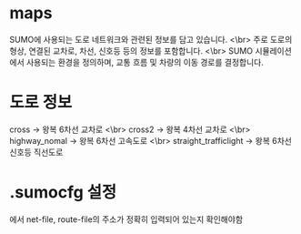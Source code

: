 # maps
SUMO에 사용되는 도로 네트워크와 관련된 정보를 담고 있습니다. <\br>
주로 도로의 형상, 연결된 교차로, 차선, 신호등 등의 정보를 포함합니다. <\br>
SUMO 시뮬레이션에서 사용되는 환경을 정의하며, 교통 흐름 및 차량의 이동 경로를 결정합니다.

# 도로 정보
cross -> 왕복 6차선 교차로 <\br>
cross2 -> 왕복 4차선 교차로 <\br>
highway_nomal -> 왕복 6차선 고속도로 <\br>
straight_trafficlight -> 왕복 6차선 신호등 직선도로

# .sumocfg 설정 
<configuration>에서 net-file, route-file의 주소가 정확히 입력되어 있는지 확인해야함

